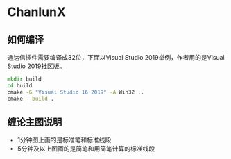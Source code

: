 ﻿# ChanlunX

## 如何编译

通达信插件需要编译成32位，下面以Visual Studio 2019举例，作者用的是Visual Studio 2019社区版。

```cmd
mkdir build
cd build
cmake -G "Visual Studio 16 2019" -A Win32 ..
cmake --build .
```

## 缠论主图说明
- 1分钟图上画的是标准笔和标准线段
- 5分钟及以上图画的是简笔和用简笔计算的标准线段
